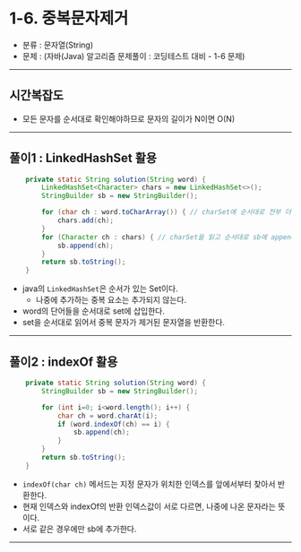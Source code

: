 # 1-6. 중복문자제거

- 분류 : 문자열(String)
- 문제 : (자바(Java) 알고리즘 문제풀이 : 코딩테스트 대비 - 1-6 문제)

---

## 시간복잡도
- 모든 문자를 순서대로 확인해야하므로 문자의 길이가 N이면 O(N)

---

## 풀이1 : LinkedHashSet 활용
```java
    private static String solution(String word) {
        LinkedHashSet<Character> chars = new LinkedHashSet<>();
        StringBuilder sb = new StringBuilder();

        for (char ch : word.toCharArray()) { // charSet에 순서대로 전부 더 한다. 
            chars.add(ch);
        }
        for (Character ch : chars) { // charSet을 읽고 순서대로 sb에 append
            sb.append(ch);
        }
        return sb.toString();
    }
```
- java의 `LinkedHashSet`은 순서가 있는 Set이다.
  - 나중에 추가하는 중복 요소는 추가되지 않는다.
- word의 단어들을 순서대로 set에 삽입한다.
- set을 순서대로 읽어서 중복 문자가 제거된 문자열을 반환한다.

---

## 풀이2 : indexOf 활용
```java
    private static String solution(String word) {
        StringBuilder sb = new StringBuilder();

        for (int i=0; i<word.length(); i++) {
            char ch = word.charAt(i);
            if (word.indexOf(ch) == i) {
                sb.append(ch);
            }
        }
        return sb.toString();
    }
```
- `indexOf(char ch)` 메서드는 지정 문자가 위치한 인덱스를 앞에서부터 찾아서 반환한다.
- 현재 인덱스와 indexOf의 반환 인덱스값이 서로 다르면, 나중에 나온 문자라는 뜻이다.
- 서로 같은 경우에만 sb에 추가한다.

---